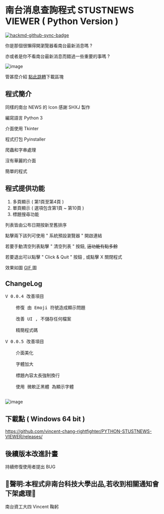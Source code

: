 # 南台消息查詢程式 STUSTNEWS VIEWER ( Python Version )

[![hackmd-github-sync-badge](https://hackmd.io/Q96NdvxRRDCea5bmkcSxfw/badge)](https://hackmd.io/Q96NdvxRRDCea5bmkcSxfw)
<p class="has-medium-font-size">
你是那個很懶得開瀏覽器看南台最新消息嗎 ?</p>

<p class="has-medium-font-size">
亦或者是你不看南台最新消息而錯過一些重要的事嗎 ?</p>

![image](https://i.imgur.com/50LfEMA.png)

<p>管甚麼介紹 <a href="#downloadblock" data-type="internal" data-id="#downloadblock">點此跳轉</a>下載區塊</p>

<h2>程式簡介</h2>
<p>同樣的南台 NEWS 的 Icon 感謝 SHXJ 製作</p>
<p>編寫語言 Python 3</p>
<p>介面使用 Tkinter</p>
<p>程式打包 Pyinstaller<p>
<p>爬蟲和字串處理</p>
<p>沒有華麗的介面</p>
<p>簡單的程式</p>

<h2>程式提供功能</h2>

1. 多頁顯示 ( 第1頁至第4頁 )
2. 單頁顯示 ( 選項包含第1頁 ~ 第10頁 )
3. 標題搜尋功能
<p>列表皆由公布日期按新至舊排序</p>
<p>點擊兩下該列可使用 " 系統預設瀏覽器 " 開啟連結</p>
<p>若要手動清空列表點擊 " 清空列表 " 按鈕, <s>這功能有點多餘</s></p>
<p>若要退出可以點擊 " Click & Quit " 按鈕 , 或點擊 X 關閉程式</p>



<p>效果如圖 <a href="https://i.imgur.com/zx1CrnV.gif"> GIF </a> 圖</p>

<h2>ChangeLog</h2>

<pre>
V 0.0.4 改善項目<br />
    修復 由 Emoji 符號造成顯示問題<br />
    改善 UI , 不儲存任何檔案<br />
    精簡程式碼<br />
V 0.0.5 改善項目<br />
    介面美化<br />
    字體加大 <br />
    標題內容太長強制換行<br />
    使用 微軟正黑體 為顯示字體<br />
</pre>

![image](https://i.imgur.com/Vc3EW9O.png "V 0.0.5 介面")

<h2 id="downloadblock">下載點 ( Windows 64 bit )</h2>

<p><a href="https://github.com/vincent-chang-rightfighter/PYTHON-STUSTNEWS-VIEWER/releases/">https://github.com/vincent-chang-rightfighter/PYTHON-STUSTNEWS-VIEWER/releases/</a></p>

<h2>後續版本改進計畫</h2>

<p>持續修復使用者提出 BUG </p>


<h2>🔴聲明:本程式非南台科技大學出品,若收到相關通知會下架處理🔴</h2>
<p>南台資工大四 Vincent 鞠躬</p>